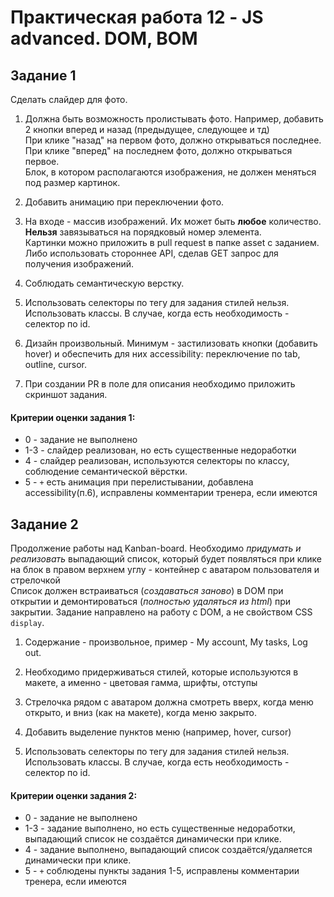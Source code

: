 # Практическая работа 12 - JS advanced. DOM, BOM

## Задание 1

Сделать слайдер для фото.

1. Должна быть возможность пролистывать фото. Например, добавить 2 кнопки вперед и назад (предыдущее, следующее и тд) <br>
При клике "назад" на первом фото, должно открываться последнее. При клике "вперед" на последнем фото, должно открываться первое. <br>
Блок, в котором располагаются изображения, не должен меняться под размер картинок.

2. Добавить анимацию при переключении фото. <br>

3. На входе - массив изображений. Их может быть **любое** количество. **Нельзя** завязываться на порядковый номер элемента. <br>
Картинки можно приложить в pull request в папке asset с заданием. Либо использовать стороннее API, сделав GET запрос для получения изображений.<br>

4. Соблюдать семантическую верстку.<br>

5. Использовать селекторы по тегу для задания стилей нельзя. Использовать классы. В случае, когда есть необходимость - селектор по id.

6. Дизайн произвольный. Минимум - застилизовать кнопки (добавить hover) и обеспечить для них accessibility: переключение по tab, outline, cursor.

7. При создании PR в поле для описания необходимо приложить скриншот задания.

#### Критерии оценки задания 1: 
- 0 - задание не выполнено
- 1-3 - слайдер реализован, но есть существенные недоработки
- 4 - слайдер реализован, используются селекторы по классу, соблюдение семантической вёрстки.
- 5 - `+` есть анимация при перелистывании, добавлена accessibility(п.6), исправлены комментарии тренера, если имеются

## Задание 2

Продолжение работы над Kanban-board. Необходимо *придумать и реализовать* выпадающий список, который будет появляться при клике на блок в правом верхнем углу - контейнер с аватаром пользователя и стрелочкой <br>
Список должен встраиваться (*создаваться заново*) в DOM при открытии и демонтироваться (*полностью удаляться из html*) при закрытии. Задание направлено на работу с DOM, а не свойством CSS `display`.

1. Содержание - произвольное, пример - My account, My tasks, Log out. <br>

2. Необходимо придерживаться стилей, которые используются в макете, а именно - цветовая гамма, шрифты, отступы<br>

3. Стрелочка рядом с аватаром должна смотреть вверх, когда меню открыто, и вниз (как на макете), когда меню закрыто. <br>

4. Добавить выделение пунктов меню (например, hover, cursor) <br>

5. Использовать селекторы по тегу для задания стилей нельзя. Использовать классы. В случае, когда есть необходимость - селектор по id.

#### Критерии оценки задания 2: 
- 0 - задание не выполнено
- 1-3 - задание выполнено, но есть существенные недоработки, выпадающий список не создаётся динамически при клике.
- 4 - задание выполнено, выпадающий список создаётся/удаляется динамически при клике.
- 5 - `+` соблюдены пункты задания 1-5, исправлены комментарии тренера, если имеются
